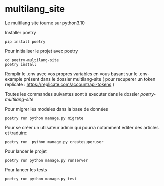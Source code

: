 # multilang_site

Le multilang site tourne sur python3.10

Installer poetry
```
pip install poetry
```

Pour initialiser le projet avec poetry
```
cd poetry-multilang-site
poetry install
```

Remplir le .env avec vos propres variables en vous basant sur le .env-example présent dans le dossier multilang-site ( pour recuperer un token replicate : https://replicate.com/account/api-tokens )

Toutes les commandes suivantes sont à executer dans le dossier *poetry-multilang-site*

Pour migrer les modeles dans la base de données
```
poetry run python manage.py migrate
```

Pour se créer un utlisateur admin qui pourra notamment éditer des articles et traduire:
```
poetry run  python manage.py createsuperuser
```

Pour lancer le projet 
```
poetry run python manage.py runserver
```

Pour lancer les tests
```
poetry run python manage.py test
```

